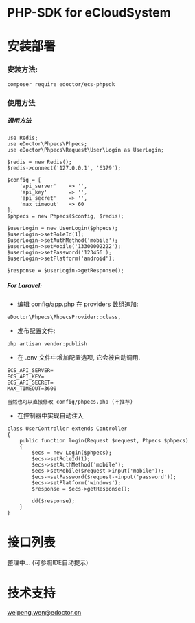 # PHP-SDK for eCloudSystem
# 安装部署
### 安装方法:
```
composer require edoctor/ecs-phpsdk
```
### 使用方法
##### 通用方法
```
use Redis;
use eDoctor\Phpecs\Phpecs;
use eDoctor\Phpecs\Request\User\Login as UserLogin;

$redis = new Redis();
$redis->connect('127.0.0.1', '6379');

$config = [
    'api_server'    => '',
    'api_key'       => '',
    'api_secret'    => '',
    'max_timeout'   => 60
];
$phpecs = new Phpecs($config, $redis);

$userLogin = new UserLogin($phpecs);
$userLogin->setRoleId(1);
$userLogin->setAuthMethod('mobile');
$userLogin->setMobile('13300002222');
$userLogin->setPassword('123456');
$userLogin->setPlatform('android');

$response = $userLogin->getResponse();
```

##### For Laravel:
- 编辑 config/app.php 在 providers 数组追加:
```
eDoctor\Phpecs\PhpecsProvider::class,
```
- 发布配置文件:
```
php artisan vendor:publish
```
- 在 .env 文件中增加配置选项, 它会被自动调用.
```
ECS_API_SERVER=
ECS_API_KEY=
ECS_API_SECRET=
MAX_TIMEOUT=3600
```
```
当然也可以直接修改 config/phpecs.php (不推荐)
```
- 在控制器中实现自动注入
```
class UserController extends Controller
{
    public function login(Request $request, Phpecs $phpecs)
    {
        $ecs = new Login($phpecs);
        $ecs->setRoleId(1);
        $ecs->setAuthMethod('mobile');
        $ecs->setMobile($request->input('mobile'));
        $ecs->setPassword($request->input('password'));
        $ecs->setPlatform('windows');
        $response = $ecs->getResponse();
        
        dd($response);
    }
}
```

# 接口列表
整理中...
(可参照IDE自动提示)

# 技术支持
weipeng.wen@edoctor.cn